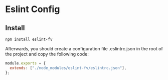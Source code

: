 # Eslint Config

## Install

```shell
npm install eslint-fv
```

Afterwards, you should create a configuration file .eslintrc.json in the root of the project and copy the following code:

```javascript
module.exports = {
  extends: ["./node_modules/eslint-fv/eslintrc.json"],
};
```
